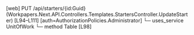 [web] PUT /api/starters/{id:Guid}  (Workpapers.Next.API.Controllers.Templates.StartersController.UpdateStarter)  [L94–L111] [auth=AuthorizationPolicies.Administrator]
  └─ uses_service UnitOfWork
    └─ method Table [L98]

